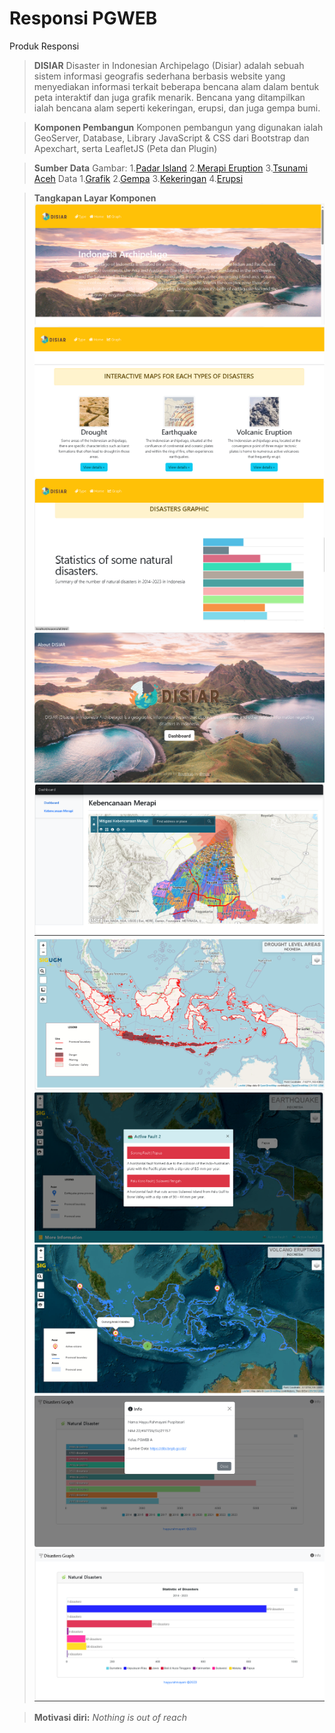 # Responsi PGWEB
Produk Responsi

>**DISIAR**
>Disaster in Indonesian Archipelago (Disiar) adalah sebuah sistem informasi geografis sederhana berbasis website yang menyediakan informasi terkait beberapa bencana alam dalam bentuk peta interaktif dan juga grafik menarik. Bencana yang ditampilkan ialah bencana alam seperti kekeringan, erupsi, dan juga gempa bumi.

>**Komponen Pembangun**
>Komponen pembangun yang digunakan ialah GeoServer, Database, Library JavaScript & CSS dari Bootstrap dan Apexchart, serta LeafletJS (Peta dan Plugin)

>**Sumber Data**
>Gambar:
1.[Padar Island](https://helloflores.com/explore/padar-island)
2.[Merapi Eruption](https://www.chockysihombing.com/mount-merapis-eruptions-2010/)
3.[Tsunami Aceh](https://weather.com/news/news/indonesia-tsunami-photos)
>Data
1.[Grafik](https://dibi.bnpb.go.id/)
2.[Gempa](https://indonesiabaik.id/infografis/wilayah-rawan-gempa-di-indonesia#:~:text=Direktorat%20Vulkanologi%20dan%20Mitigasi%20Bencana,Nusa%20Tenggara%20Barat%2C%20Nusa%20Tenggara)
3.[Kekeringan](https://www.kominfo.go.id/content/detail/19722/bmkg-sejumlah-wilayah-indonesia-berpotensi-kekeringan/0/berita)
4.[Erupsi](https://magma.vsi.esdm.go.id/)

>**Tangkapan Layar Komponen**
>![cover1](image/1.png)
>![cover2](image/2.png)
>![cover3](image/3.png)
>![dashboard1](image/4.png)
>![dashboard2](image/5.png)
>![kering](image/6.png)
>![gempa](image/7.png)
>![erupsi](image/8.png)
>![modal](image/9.png)
>![grafik](image/10.png)


>**Motivasi diri:** *Nothing is out of reach*
